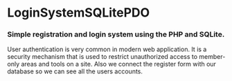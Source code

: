 # LoginSystemSQLitePDO

### Simple registration and login system using the PHP and SQLite.

User authentication is very common in modern web application. 
It is a security mechanism that is used to restrict unauthorized access to member-only areas and tools on a site. 
Also we connect the register form with our database so we can see all the users accounts.